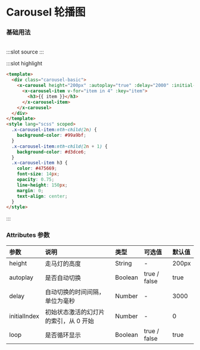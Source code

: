 # Carousel 轮播图

### 基础用法

<br/>

<demo-block>
:::slot source
<carousel-basic></carousel-basic>
:::

:::slot highlight

```html
<template>
  <div class="carousel-basic">
    <x-carousel height="200px" :autoplay="true" :delay="2000" :initial-index="0" :loop="true">
      <x-carousel-item v-for="item in 4" :key="item">
        <h3>{{ item }}</h3>
      </x-carousel-item>
    </x-carousel>
  </div>
</template>
<style lang="scss" scoped>
  .x-carousel-item:nth-child(2n) {
    background-color: #99a9bf;
  }
  .x-carousel-item:nth-child(2n + 1) {
    background-color: #d3dce6;
  }
  .x-carousel-item h3 {
    color: #475669;
    font-size: 14px;
    opacity: 0.75;
    line-height: 150px;
    margin: 0;
    text-align: center;
  }
</style>
```

:::
</demo-block>

### Attributes 参数

| 参数         | 说明                                  | 类型    | 可选值       | 默认值 |
| :----------- | :------------------------------------ | :------ | :----------- | :----- |
| height       | 走马灯的高度                          | String  | -            | 200px  |
| autoplay     | 是否自动切换                          | Boolean | true / false | true   |
| delay        | 自动切换的时间间隔，单位为毫秒        | Number  | -            | 3000   |
| initialIndex | 初始状态激活的幻灯片的索引，从 0 开始 | Number  | -            | 0      |
| loop         | 是否循环显示                          | Boolean | true / false | true   |
